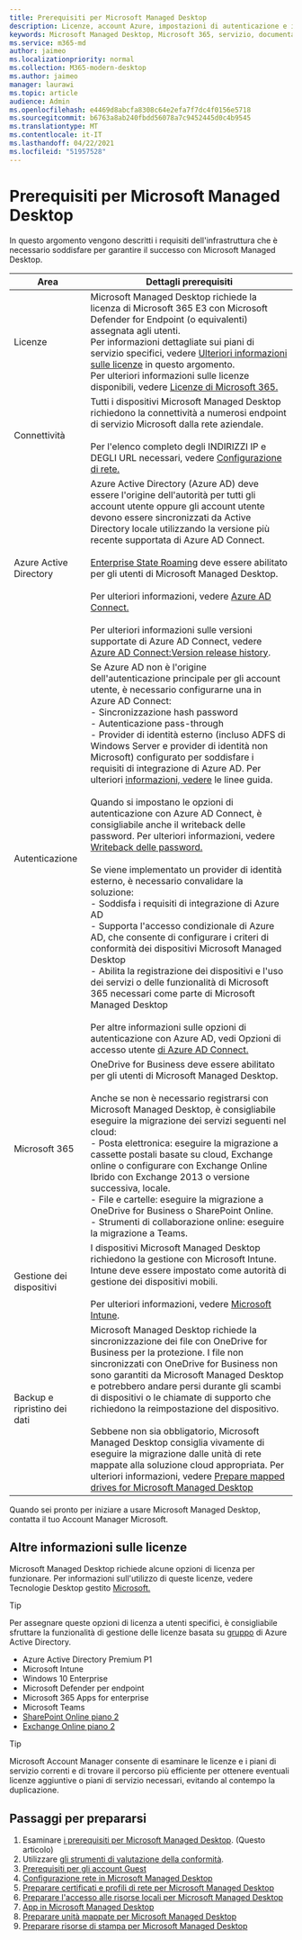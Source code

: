 ```yaml
---
title: Prerequisiti per Microsoft Managed Desktop
description: Licenze, account Azure, impostazioni di autenticazione e impostazioni di Microsoft 365 da configurare prima della registrazione in Microsoft Managed Desktop
keywords: Microsoft Managed Desktop, Microsoft 365, servizio, documentazione
ms.service: m365-md
author: jaimeo
ms.localizationpriority: normal
ms.collection: M365-modern-desktop
ms.author: jaimeo
manager: laurawi
ms.topic: article
audience: Admin
ms.openlocfilehash: e4469d8abcfa8308c64e2efa7f7dc4f0156e5718
ms.sourcegitcommit: b6763a8ab240fbdd56078a7c9452445d0c4b9545
ms.translationtype: MT
ms.contentlocale: it-IT
ms.lasthandoff: 04/22/2021
ms.locfileid: "51957528"
---
```

# <a name="prerequisites-for-microsoft-managed-desktop"></a>Prerequisiti per Microsoft Managed Desktop

<!--This topic is the target for a "Learn more" link in the Admin Portal (aka.ms/prereq-azure); do not delete.-->
<!--from Prerequisites -->

In questo argomento vengono descritti i requisiti dell'infrastruttura che è necessario soddisfare per garantire il successo con Microsoft Managed Desktop. 


Area | Dettagli prerequisiti
--- | ---
Licenze |Microsoft Managed Desktop richiede la licenza di Microsoft 365 E3 con Microsoft Defender for Endpoint (o equivalenti) assegnata agli utenti.<br>Per informazioni dettagliate sui piani di servizio specifici, vedere [Ulteriori informazioni sulle licenze](#more-about-licenses) in questo argomento.<br>Per ulteriori informazioni sulle licenze disponibili, vedere [Licenze di Microsoft 365.](https://www.microsoft.com/microsoft-365/compare-microsoft-365-enterprise-plans)
Connettività |  Tutti i dispositivi Microsoft Managed Desktop richiedono la connettività a numerosi endpoint di servizio Microsoft dalla rete aziendale.<br><br>Per l'elenco completo degli INDIRIZZI IP e DEGLI URL necessari, vedere [Configurazione di rete.](../get-ready/network.md) 
Azure Active Directory |    Azure Active Directory (Azure AD) deve essere l'origine dell'autorità per tutti gli account utente oppure gli account utente devono essere sincronizzati da Active Directory locale utilizzando la versione più recente supportata di Azure AD Connect.<br><br>[Enterprise State Roaming](/azure/active-directory/devices/enterprise-state-roaming-overview) deve essere abilitato per gli utenti di Microsoft Managed Desktop.<br><br>Per ulteriori informazioni, vedere [Azure AD Connect.](/azure/active-directory/hybrid/whatis-azure-ad-connect)<br><br>Per ulteriori informazioni sulle versioni supportate di Azure AD Connect, vedere [Azure AD Connect:Version release history](/azure/active-directory/hybrid/reference-connect-version-history).
Autenticazione |    Se Azure AD non è l'origine dell'autenticazione principale per gli account utente, è necessario configurarne una in Azure AD Connect:<br>- Sincronizzazione hash password<br>- Autenticazione pass-through<br>- Provider di identità esterno (incluso ADFS di Windows Server e provider di identità non Microsoft) configurato per soddisfare i requisiti di integrazione di Azure AD. Per ulteriori [informazioni, vedere](https://www.microsoft.com/download/details.aspx?id=56843) le linee guida. <br><br>Quando si impostano le opzioni di autenticazione con Azure AD Connect, è consigliabile anche il writeback delle password. Per ulteriori informazioni, vedere [Writeback delle password.](/azure/active-directory/authentication/howto-sspr-writeback) <br><br>Se viene implementato un provider di identità esterno, è necessario convalidare la soluzione:<br>- Soddisfa i requisiti di integrazione di Azure AD<br>- Supporta l'accesso condizionale di Azure AD, che consente di configurare i criteri di conformità dei dispositivi Microsoft Managed Desktop<br>- Abilita la registrazione dei dispositivi e l'uso dei servizi o delle funzionalità di Microsoft 365 necessari come parte di Microsoft Managed Desktop <br><br>Per altre informazioni sulle opzioni di autenticazione con Azure AD, vedi Opzioni di accesso utente [di Azure AD Connect.](/azure/active-directory/connect/active-directory-aadconnect-user-signin)
Microsoft 365 | OneDrive for Business deve essere abilitato per gli utenti di Microsoft Managed Desktop.<br><br>Anche se non è necessario registrarsi con Microsoft Managed Desktop, è consigliabile eseguire la migrazione dei servizi seguenti nel cloud:<br>- Posta elettronica: eseguire la migrazione a cassette postali basate su cloud, Exchange online o configurare con Exchange Online Ibrido con Exchange 2013 o versione successiva, locale.<br>- File e cartelle: eseguire la migrazione a OneDrive for Business o SharePoint Online.<br>- Strumenti di collaborazione online: eseguire la migrazione a Teams.
Gestione dei dispositivi | I dispositivi Microsoft Managed Desktop richiedono la gestione con Microsoft Intune. Intune deve essere impostato come autorità di gestione dei dispositivi mobili.<br><br>Per ulteriori informazioni, vedere [Microsoft Intune](https://www.microsoft.com/cloud-platform/microsoft-intune). 
Backup e ripristino dei dati |  Microsoft Managed Desktop richiede la sincronizzazione dei file con OneDrive for Business per la protezione. I file non sincronizzati con OneDrive for Business non sono garantiti da Microsoft Managed Desktop e potrebbero andare persi durante gli scambi di dispositivi o le chiamate di supporto che richiedono la reimpostazione del dispositivo.<br><br>Sebbene non sia obbligatorio, Microsoft Managed Desktop consiglia vivamente di eseguire la migrazione dalle unità di rete mappate alla soluzione cloud appropriata. Per ulteriori informazioni, vedere [Prepare mapped drives for Microsoft Managed Desktop](mapped-drives.md)

Quando sei pronto per iniziare a usare Microsoft Managed Desktop, contatta il tuo Account Manager Microsoft. 

## <a name="more-about-licenses"></a>Altre informazioni sulle licenze

Microsoft Managed Desktop richiede alcune opzioni di licenza per funzionare. Per informazioni sull'utilizzo di queste licenze, vedere Tecnologie Desktop gestito [Microsoft.](../intro/technologies.md)

> [!TIP]
> Per assegnare queste opzioni di licenza a utenti specifici, è consigliabile sfruttare la funzionalità di gestione delle licenze basata su [gruppo](/azure/active-directory/fundamentals/active-directory-licensing-whatis-azure-portal) di Azure Active Directory.

- Azure Active Directory Premium P1
- Microsoft Intune 
- Windows 10 Enterprise  
- Microsoft Defender per endpoint
- Microsoft 365 Apps for enterprise
- Microsoft Teams
- [SharePoint Online piano 2](https://www.microsoft.com/microsoft-365/sharepoint/compare-sharepoint-plans)
- [Exchange Online piano 2](https://www.microsoft.com/microsoft-365/exchange/compare-microsoft-exchange-online-plans) 


> [!TIP]
> Microsoft Account Manager consente di esaminare le licenze e i piani di servizio correnti e di trovare il percorso più efficiente per ottenere eventuali licenze aggiuntive o piani di servizio necessari, evitando al contempo la duplicazione.

## <a name="steps-to-get-ready"></a>Passaggi per prepararsi

1. Esaminare [i prerequisiti per Microsoft Managed Desktop](prerequisites.md). (Questo articolo)
2. Utilizzare [gli strumenti di valutazione della conformità](readiness-assessment-tool.md).
3. [Prerequisiti per gli account Guest](guest-accounts.md)
4. [Configurazione rete in Microsoft Managed Desktop](network.md)
5. [Preparare certificati e profili di rete per Microsoft Managed Desktop](certs-wifi-lan.md)
6. [Preparare l'accesso alle risorse locali per Microsoft Managed Desktop](authentication.md)
7. [App in Microsoft Managed Desktop](apps.md)
8. [Preparare unità mappate per Microsoft Managed Desktop](mapped-drives.md)
9. [Preparare risorse di stampa per Microsoft Managed Desktop](printing.md)
